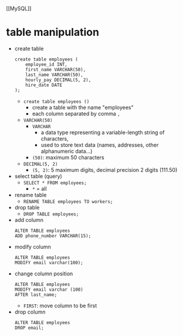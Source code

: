 [[MySQL]]

# table manipulation
- create table
	```mysql
	create table employees (
		employee_id INT,
		first_name VARCHAR(50),
		last_name VARCHAR(50),
		hourly_pay DECIMAL(5, 2),
		hire_date DATE 
	);
	```
	- `create table employees ()`
		- create a table with the name "employees"
		- each column separated by comma `,`
	- `VARCHAR(50)`
		- `VARCHAR`
			- a data type representing a variable-length string of characters,
			- used to store text data (names, addresses, other alphanumeric data...)
		- `(50)`: maximum 50 characters
	- `DECIMAL(5, 2)`
		- `(5, 2)`: 5 maximum digits, decimal precision 2 digits (111.50)
- select table (query)
	- `SELECT * FROM employees;`
		- `*` = all
- rename table
	- `RENAME TABLE employees TO workers;`
- drop table
	- `DROP TABLE employees;`
- add column
	```mysql
	ALTER TABLE employees
	ADD phone_number VARCHAR(15);
	```
- modify column
	```mysql
	ALTER TABLE employees
	MODIFY email varchar(100);
	```
- change column position
	```mysql
	ALTER TABLE employees
	MODIFY email varchar (100)
	AFTER last_name;
	```
	-  `FIRST`: move column to be first
- drop column
	```mysql
	ALTER TABLE employees
	DROP email;
	```

